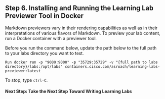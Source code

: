 ## Step 6. Installing and Running the Learning Lab Previewer Tool in Docker

Markdown previewers vary in their rendering capabilities as well as in their interpretations of various flavors of Markdown. To preview your lab content, run a Docker container with a previewer tool.

Before you run the command below, update the path below to the full path to your labs directory you want to test.

```
Run docker run -p "9000:9000" -p "35729:35729" -v "{full path to labs directory}/labs:/opt/labs" containers.cisco.com/asroach/learning-labs-previewer:latest
```
To stop, type `ctrl-C`.

#### Next Step: Take the Next Step Toward Writing Learning Labs
